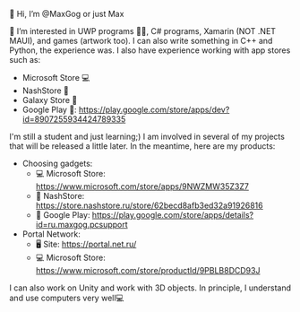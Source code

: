 👋 Hi, I’m @MaxGog or just Max

👀 I’m interested in UWP programs 🐱‍👤, C# programs, Xamarin (NOT .NET MAUI), and games (artwork too). I can also write something in C++ and Python, the experience was. I also have experience working with app stores such as:
- Microsoft Store 💻
- NashStore 📱
- Galaxy Store 📱
- Google Play 📱: https://play.google.com/store/apps/dev?id=8907255934424789335

I'm still a student and just learning;) I am involved in several of my projects that will be released a little later. In the meantime, here are my products:
- Choosing gadgets:
     * 💻 Microsoft Store: https://www.microsoft.com/store/apps/9NWZMW35Z3Z7
     * 📱 NashStore: https://store.nashstore.ru/store/62becd8afb3ed32a91926816
     * 📱 Google Play: https://play.google.com/store/apps/details?id=ru.maxgog.pcsupport
- Portal Network:
     * 🖥 Site: https://portal.net.ru/
     * 💻 Microsoft Store: https://www.microsoft.com/store/productId/9PBLB8DCD93J

I can also work on Unity and work with 3D objects. In principle, I understand and use computers very well💻
